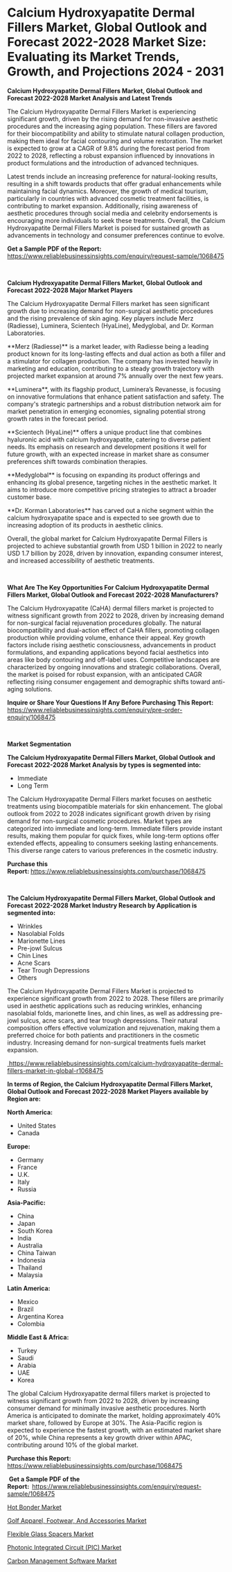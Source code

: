 <p><h1>Calcium Hydroxyapatite Dermal Fillers Market, Global Outlook and Forecast 2022-2028 Market Size: Evaluating its Market Trends, Growth, and Projections 2024 - 2031</h1></p><p><strong>Calcium Hydroxyapatite Dermal Fillers Market, Global Outlook and Forecast 2022-2028 Market Analysis and Latest Trends</strong></p>
<p><p>The Calcium Hydroxyapatite Dermal Fillers Market is experiencing significant growth, driven by the rising demand for non-invasive aesthetic procedures and the increasing aging population. These fillers are favored for their biocompatibility and ability to stimulate natural collagen production, making them ideal for facial contouring and volume restoration. The market is expected to grow at a CAGR of 9.8% during the forecast period from 2022 to 2028, reflecting a robust expansion influenced by innovations in product formulations and the introduction of advanced techniques. </p><p>Latest trends include an increasing preference for natural-looking results, resulting in a shift towards products that offer gradual enhancements while maintaining facial dynamics. Moreover, the growth of medical tourism, particularly in countries with advanced cosmetic treatment facilities, is contributing to market expansion. Additionally, rising awareness of aesthetic procedures through social media and celebrity endorsements is encouraging more individuals to seek these treatments. Overall, the Calcium Hydroxyapatite Dermal Fillers Market is poised for sustained growth as advancements in technology and consumer preferences continue to evolve.</p></p>
<p><strong>Get a Sample PDF of the Report:&nbsp;</strong> <a href="https://www.reliablebusinessinsights.com/enquiry/request-sample/1068475">https://www.reliablebusinessinsights.com/enquiry/request-sample/1068475</a></p>
<p>&nbsp;</p>
<p><strong>Calcium Hydroxyapatite Dermal Fillers Market, Global Outlook and Forecast 2022-2028 Major Market Players</strong></p>
<p><p>The Calcium Hydroxyapatite Dermal Fillers market has seen significant growth due to increasing demand for non-surgical aesthetic procedures and the rising prevalence of skin aging. Key players include Merz (Radiesse), Luminera, Scientech (HyaLine), Medyglobal, and Dr. Korman Laboratories.</p><p>**Merz (Radiesse)** is a market leader, with Radiesse being a leading product known for its long-lasting effects and dual action as both a filler and a stimulator for collagen production. The company has invested heavily in marketing and education, contributing to a steady growth trajectory with projected market expansion at around 7% annually over the next few years.</p><p>**Luminera**, with its flagship product, Luminera’s Revanesse, is focusing on innovative formulations that enhance patient satisfaction and safety. The company's strategic partnerships and a robust distribution network aim for market penetration in emerging economies, signaling potential strong growth rates in the forecast period.</p><p>**Scientech (HyaLine)** offers a unique product line that combines hyaluronic acid with calcium hydroxyapatite, catering to diverse patient needs. Its emphasis on research and development positions it well for future growth, with an expected increase in market share as consumer preferences shift towards combination therapies.</p><p>**Medyglobal** is focusing on expanding its product offerings and enhancing its global presence, targeting niches in the aesthetic market. It aims to introduce more competitive pricing strategies to attract a broader customer base.</p><p>**Dr. Korman Laboratories** has carved out a niche segment within the calcium hydroxyapatite space and is expected to see growth due to increasing adoption of its products in aesthetic clinics.</p><p>Overall, the global market for Calcium Hydroxyapatite Dermal Fillers is projected to achieve substantial growth from USD 1 billion in 2022 to nearly USD 1.7 billion by 2028, driven by innovation, expanding consumer interest, and increased accessibility of aesthetic treatments.</p></p>
<p>&nbsp;</p>
<p><strong>What Are The Key Opportunities For Calcium Hydroxyapatite Dermal Fillers Market, Global Outlook and Forecast 2022-2028 Manufacturers?</strong></p>
<p><p>The Calcium Hydroxyapatite (CaHA) dermal fillers market is projected to witness significant growth from 2022 to 2028, driven by increasing demand for non-surgical facial rejuvenation procedures globally. The natural biocompatibility and dual-action effect of CaHA fillers, promoting collagen production while providing volume, enhance their appeal. Key growth factors include rising aesthetic consciousness, advancements in product formulations, and expanding applications beyond facial aesthetics into areas like body contouring and off-label uses. Competitive landscapes are characterized by ongoing innovations and strategic collaborations. Overall, the market is poised for robust expansion, with an anticipated CAGR reflecting rising consumer engagement and demographic shifts toward anti-aging solutions.</p></p>
<p><strong>Inquire or Share Your Questions If Any Before Purchasing This Report:</strong> <a href="https://www.reliablebusinessinsights.com/enquiry/pre-order-enquiry/1068475">https://www.reliablebusinessinsights.com/enquiry/pre-order-enquiry/1068475</a></p>
<p>&nbsp;</p>
<p><strong>Market Segmentation</strong></p>
<p><strong>The Calcium Hydroxyapatite Dermal Fillers Market, Global Outlook and Forecast 2022-2028 Market Analysis by types is segmented into:</strong></p>
<p><ul><li>Immediate</li><li>Long Term</li></ul></p>
<p><p>The Calcium Hydroxyapatite Dermal Fillers market focuses on aesthetic treatments using biocompatible materials for skin enhancement. The global outlook from 2022 to 2028 indicates significant growth driven by rising demand for non-surgical cosmetic procedures. Market types are categorized into immediate and long-term. Immediate fillers provide instant results, making them popular for quick fixes, while long-term options offer extended effects, appealing to consumers seeking lasting enhancements. This diverse range caters to various preferences in the cosmetic industry.</p></p>
<p><strong>Purchase this Report:&nbsp;</strong><a href="https://www.reliablebusinessinsights.com/purchase/1068475">https://www.reliablebusinessinsights.com/purchase/1068475</a></p>
<p>&nbsp;</p>
<p><strong>The Calcium Hydroxyapatite Dermal Fillers Market, Global Outlook and Forecast 2022-2028 Market Industry Research by Application is segmented into:</strong></p>
<p><ul><li>Wrinkles</li><li>Nasolabial Folds</li><li>Marionette Lines</li><li>Pre-jowl Sulcus</li><li>Chin Lines</li><li>Acne Scars</li><li>Tear Trough Depressions</li><li>Others</li></ul></p>
<p><p>The Calcium Hydroxyapatite Dermal Fillers Market is projected to experience significant growth from 2022 to 2028. These fillers are primarily used in aesthetic applications such as reducing wrinkles, enhancing nasolabial folds, marionette lines, and chin lines, as well as addressing pre-jowl sulcus, acne scars, and tear trough depressions. Their natural composition offers effective volumization and rejuvenation, making them a preferred choice for both patients and practitioners in the cosmetic industry. Increasing demand for non-surgical treatments fuels market expansion.</p></p>
<p><a href="https://www.reliablebusinessinsights.com/calcium-hydroxyapatite-dermal-fillers-market-in-global-r1068475">&nbsp;https://www.reliablebusinessinsights.com/calcium-hydroxyapatite-dermal-fillers-market-in-global-r1068475</a></p>
<p><strong>In terms of Region, the Calcium Hydroxyapatite Dermal Fillers Market, Global Outlook and Forecast 2022-2028 Market Players available by Region are:</strong></p>
<p>
    <p> <strong> North America: </strong>
        <ul>
            <li>United States</li>
            <li>Canada</li>
        </ul>
        </p> 
    <p> <strong> Europe: </strong>
        <ul>
            <li>Germany</li>
            <li>France</li>
            <li>U.K.</li>
            <li>Italy</li>
            <li>Russia</li>
        </ul>
        </p> 
    <p> <strong> Asia-Pacific: </strong>
        <ul>
            <li>China</li>
            <li>Japan</li>
            <li>South Korea</li>
            <li>India</li>
            <li>Australia</li>
            <li>China Taiwan</li>
            <li>Indonesia</li>
            <li>Thailand</li>
            <li>Malaysia</li>
        </ul>
        </p> 
    <p> <strong> Latin America: </strong>
        <ul>
            <li>Mexico</li>
            <li>Brazil</li>
            <li>Argentina Korea</li>
            <li>Colombia</li>
        </ul>
        </p> 
    <p> <strong> Middle East & Africa: </strong>
        <ul>
            <li>Turkey</li>
            <li>Saudi</li>
            <li>Arabia</li>
            <li>UAE</li>
            <li>Korea</li>
        </ul>
    </p>
    </p>
<p><p>The global Calcium Hydroxyapatite dermal fillers market is projected to witness significant growth from 2022 to 2028, driven by increasing consumer demand for minimally invasive aesthetic procedures. North America is anticipated to dominate the market, holding approximately 40% market share, followed by Europe at 30%. The Asia-Pacific region is expected to experience the fastest growth, with an estimated market share of 20%, while China represents a key growth driver within APAC, contributing around 10% of the global market.</p></p>
<p><strong>Purchase this Report: </strong><a href="https://www.reliablebusinessinsights.com/purchase/1068475">https://www.reliablebusinessinsights.com/purchase/1068475</a></p>
<p>&nbsp;<strong>Get a Sample PDF of the Report:&nbsp;&nbsp;</strong><a href="https://www.reliablebusinessinsights.com/enquiry/request-sample/1068475">https://www.reliablebusinessinsights.com/enquiry/request-sample/1068475</a></p>
<p><strong></strong></p>
<p><p><a href="https://www.linkedin.com/pulse/hot-bonder-market-outlook-complete-industry-analysis-2024-2031-wbplc?trackingId=%2FBOz4HaTSKG46BW2CzeCMw%3D%3D">Hot Bonder Market</a></p><p><a href="https://issuu.com/reportprime-2/docs/golf-apparel-footwear-and-accessori_808d32f37079f5">Golf Apparel, Footwear, And Accessories Market</a></p><p><a href="https://medium.com/@kaylagreenj1521/flexible-glass-spacers-market-share-market-analysis-growth-trends-forecasts-for-period-from-cf43289c3ad0">Flexible Glass Spacers Market</a></p><p><a href="https://medium.com/@crystalwastonh89/photonic-integrated-circuit-pic-market-emerging-trends-and-future-prospects-for-period-from-2024-2849baf6255c">Photonic Integrated Circuit (PIC) Market</a></p><p><a href="https://www.linkedin.com/pulse/global-carbon-management-software-market-size-trends-analysis-1svbc?trackingId=rMvD%2FVB%2BRy24UtT4zAYqLQ%3D%3D">Carbon Management Software Market</a></p></p>